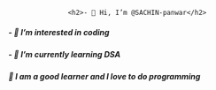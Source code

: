                   <h2>- 👋 Hi, I’m @SACHIN-panwar</h2>
<h5>- 👀 I’m interested in coding</h5>
<h5>- 🌱 I’m currently learning DSA</h5>
<!--- 💞️ I’m looking to collaborate on ...--->
<!--- 📫 How to reach me ...--->
<h5>🌿 I am a good learner and I love to do programming</h5>
<!---
SACHIN-panwar/SACHIN-panwar is a ✨ special ✨ repository because its `README.md` (this file) appears on your GitHub profile.
You can click the Preview link to take a look at your changes.
--->
